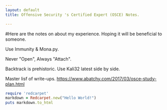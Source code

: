 ```yaml
---
layout: default
title: Offensive Security 's Certified Expert (OSCE) Notes.

---
```


#Here are the notes on about my experience. Hoping it will be beneficial to someone.

Use Immunity & Mona.py.

Never "Open", Always "Attach".

Backtrack is prehistoric. Use Kali32 latest side by side.

Master lisf of write-ups. https://www.abatchy.com/2017/03/osce-study-plan.html



```ruby
require 'redcarpet'
markdown = Redcarpet.new("Hello World!")
puts markdown.to_html
```
